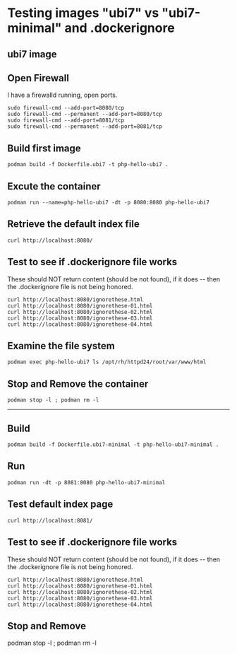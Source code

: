 
# Testing images "ubi7" vs "ubi7-minimal" and .dockerignore

## ubi7 image

## Open Firewall

I have a firewalld running, open ports.

```/bin/bash
sudo firewall-cmd --add-port=8080/tcp
sudo firewall-cmd --permanent --add-port=8080/tcp
sudo firewall-cmd --add-port=8081/tcp
sudo firewall-cmd --permanent --add-port=8081/tcp
```

## Build first image

```/bin/bash
podman build -f Dockerfile.ubi7 -t php-hello-ubi7 .
```

## Excute the container

```/bin/bash
podman run --name=php-hello-ubi7 -dt -p 8080:8080 php-hello-ubi7
```

## Retrieve the default index file

```/bin/bash
curl http://localhost:8080/
```

## Test to see if .dockerignore file works

These should NOT return content (should be not found), if it does -- then the
.dockerignore file is not being honored.

```/bin/bash
curl http://localhost:8080/ignorethese.html
curl http://localhost:8080/ignorethese-01.html
curl http://localhost:8080/ignorethese-02.html
curl http://localhost:8080/ignorethese-03.html
curl http://localhost:8080/ignorethese-04.html
```

## Examine the file system

```/bin/bash
podman exec php-hello-ubi7 ls /opt/rh/httpd24/root/var/www/html
```

## Stop and Remove the container

```/bin/bash
podman stop -l ; podman rm -l
```

---

## Build

```/bin/bash
podman build -f Dockerfile.ubi7-minimal -t php-hello-ubi7-minimal .
```

## Run

```/bin/bash
podman run -dt -p 8081:8080 php-hello-ubi7-minimal
```

## Test default index page

```/bin/bash
curl http://localhost:8081/
```
## Test to see if .dockerignore file works

These should NOT return content (should be not found), if it does -- then the
.dockerignore file is not being honored.

```/bin/bash
curl http://localhost:8080/ignorethese.html
curl http://localhost:8080/ignorethese-01.html
curl http://localhost:8080/ignorethese-02.html
curl http://localhost:8080/ignorethese-03.html
curl http://localhost:8080/ignorethese-04.html
```

## Stop and Remove
podman stop -l ; podman rm -l

